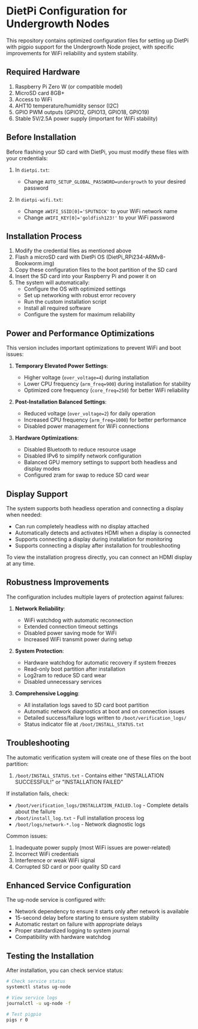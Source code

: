 # DietPi Configuration for Undergrowth Nodes

This repository contains optimized configuration files for setting up DietPi with pigpio support for the Undergrowth Node project, with specific improvements for WiFi reliability and system stability.

## Required Hardware
1. Raspberry Pi Zero W (or compatible model)
2. MicroSD card 8GB+
3. Access to WiFi
4. AHT10 temperature/humidity sensor (I2C)
5. GPIO PWM outputs (GPIO12, GPIO13, GPIO18, GPIO19)
6. Stable 5V/2.5A power supply (important for WiFi stability)

## Before Installation

Before flashing your SD card with DietPi, you must modify these files with your credentials:

1. In `dietpi.txt`:
   - Change `AUTO_SETUP_GLOBAL_PASSWORD=undergrowth` to your desired password

2. In `dietpi-wifi.txt`:
   - Change `aWIFI_SSID[0]='SPUTNICK'` to your WiFi network name
   - Change `aWIFI_KEY[0]='goldfish123!'` to your WiFi password

## Installation Process

1. Modify the credential files as mentioned above
2. Flash a microSD card with DietPi OS (DietPi_RPi234-ARMv8-Bookworm.img)
3. Copy these configuration files to the boot partition of the SD card
4. Insert the SD card into your Raspberry Pi and power it on
5. The system will automatically:
   - Configure the OS with optimized settings
   - Set up networking with robust error recovery
   - Run the custom installation script
   - Install all required software
   - Configure the system for maximum reliability

## Power and Performance Optimizations

This version includes important optimizations to prevent WiFi and boot issues:

1. **Temporary Elevated Power Settings**:
   - Higher voltage (`over_voltage=4`) during installation
   - Lower CPU frequency (`arm_freq=900`) during installation for stability
   - Optimized core frequency (`core_freq=250`) for better WiFi reliability

2. **Post-Installation Balanced Settings**:
   - Reduced voltage (`over_voltage=2`) for daily operation
   - Increased CPU frequency (`arm_freq=1000`) for better performance
   - Disabled power management for WiFi connections

3. **Hardware Optimizations**:
   - Disabled Bluetooth to reduce resource usage
   - Disabled IPv6 to simplify network configuration
   - Balanced GPU memory settings to support both headless and display modes
   - Configured zram for swap to reduce SD card wear

## Display Support

The system supports both headless operation and connecting a display when needed:

- Can run completely headless with no display attached
- Automatically detects and activates HDMI when a display is connected
- Supports connecting a display during installation for monitoring
- Supports connecting a display after installation for troubleshooting

To view the installation progress directly, you can connect an HDMI display at any time.

## Robustness Improvements

The configuration includes multiple layers of protection against failures:

1. **Network Reliability**:
   - WiFi watchdog with automatic reconnection
   - Extended connection timeout settings
   - Disabled power saving mode for WiFi
   - Increased WiFi transmit power during setup

2. **System Protection**:
   - Hardware watchdog for automatic recovery if system freezes
   - Read-only boot partition after installation
   - Log2ram to reduce SD card wear
   - Disabled unnecessary services

3. **Comprehensive Logging**:
   - All installation logs saved to SD card boot partition
   - Automatic network diagnostics at boot and on connection issues
   - Detailed success/failure logs written to `/boot/verification_logs/`
   - Status indicator file at `/boot/INSTALL_STATUS.txt`

## Troubleshooting

The automatic verification system will create one of these files on the boot partition:

1. `/boot/INSTALL_STATUS.txt` - Contains either "INSTALLATION SUCCESSFUL!" or "INSTALLATION FAILED"

If installation fails, check:
- `/boot/verification_logs/INSTALLATION_FAILED.log` - Complete details about the failure
- `/boot/install_log.txt` - Full installation process log
- `/boot/logs/network-*.log` - Network diagnostic logs

Common issues:
1. Inadequate power supply (most WiFi issues are power-related)
2. Incorrect WiFi credentials
3. Interference or weak WiFi signal
4. Corrupted SD card or poor quality SD card

## Enhanced Service Configuration

The ug-node service is configured with:
- Network dependency to ensure it starts only after network is available
- 15-second delay before starting to ensure system stability
- Automatic restart on failure with appropriate delays
- Proper standardized logging to system journal
- Compatibility with hardware watchdog

## Testing the Installation

After installation, you can check service status:
```bash
# Check service status
systemctl status ug-node

# View service logs
journalctl -u ug-node -f

# Test pigpio
pigs r 0
``` 